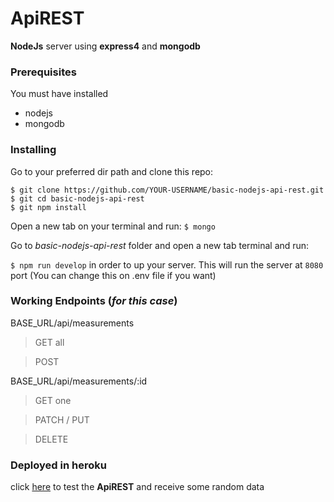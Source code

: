 # ApiREST

**NodeJs** server using **express4** and **mongodb**

### Prerequisites

You must have installed

- nodejs
- mongodb

### Installing

Go to your preferred dir path and clone this repo:

```
$ git clone https://github.com/YOUR-USERNAME/basic-nodejs-api-rest.git
$ git cd basic-nodejs-api-rest
$ git npm install
```

Open a new tab on your terminal and run:
`$ mongo`

Go to _basic-nodejs-api-rest_ folder and open a new tab terminal and run:

`$ npm run develop`
in order to up your server. This will run the server at
`8080` port (You can change this on .env file if you want)

### Working Endpoints (_for this case_)

BASE_URL/api/measurements

> GET all

> POST

BASE_URL/api/measurements/:id

> GET one

> PATCH / PUT

> DELETE

### Deployed in heroku

click [here](https://basic-nodejs-api-rest.herokuapp.com/) to test the **ApiREST** and receive some random data
